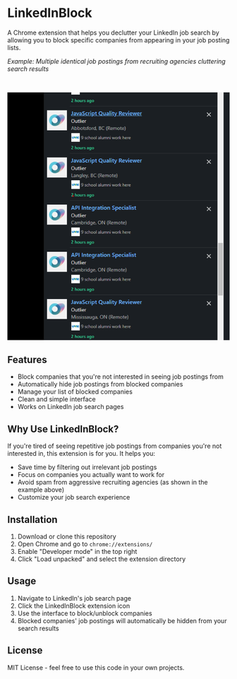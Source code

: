 # LinkedInBlock

A Chrome extension that helps you declutter your LinkedIn job search by allowing you to block specific companies from appearing in your job posting lists.

_Example: Multiple identical job postings from recruiting agencies cluttering search results_

&nbsp;

![Example of spammy job postings](./images/spam-example.png)

## Features

-   Block companies that you're not interested in seeing job postings from
-   Automatically hide job postings from blocked companies
-   Manage your list of blocked companies
-   Clean and simple interface
-   Works on LinkedIn job search pages

## Why Use LinkedInBlock?

If you're tired of seeing repetitive job postings from companies you're not interested in, this extension is for you. It helps you:

-   Save time by filtering out irrelevant job postings
-   Focus on companies you actually want to work for
-   Avoid spam from aggressive recruiting agencies (as shown in the example above)
-   Customize your job search experience

## Installation

1. Download or clone this repository
2. Open Chrome and go to `chrome://extensions/`
3. Enable "Developer mode" in the top right
4. Click "Load unpacked" and select the extension directory

## Usage

1. Navigate to LinkedIn's job search page
2. Click the LinkedInBlock extension icon
3. Use the interface to block/unblock companies
4. Blocked companies' job postings will automatically be hidden from your search results

## License

MIT License - feel free to use this code in your own projects.
